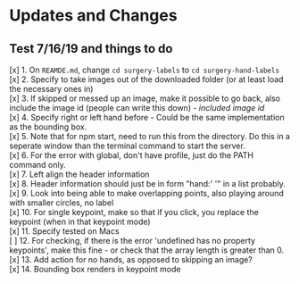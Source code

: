 
# Updates and Changes  

## Test 7/16/19 and things to do    

[x] 1. On `REAMDE.md`, change `cd surgery-labels` to `cd surgery-hand-labels`  
[x] 2. Specify to take images out of the downloaded folder (or at least load the necessary ones in)  
[x] 3. If skipped or messed up an image, make it possible to go back, also include the image id (people can write this down) - _included image id_  
[x] 4. Specify right or left hand before - Could be the same implementation as the bounding box.  
[x] 5. Note that for npm start, need to run this from the directory. Do this in a seperate window than the terminal command to start the server.  
[x] 6. For the error with global, don't have profile, just do the PATH command only.  
[x] 7. Left align the header information  
[x] 8. Header information should just be in form "hand:'    '" in a list probably.  
[x] 9. Look into being able to make overlapping points, also playing around with smaller circles, no label  
[x] 10. For single keypoint, make so that if you click, you replace the keypoint (when in that keypoint mode)  
[x] 11. Specify tested on Macs  
[ ] 12. For checking, if there is the error 'undefined has no property keypoints', make this fine - or check that the array length is greater than 0.    
[x] 13. Add action for no hands, as opposed to skipping an image?   
[x] 14. Bounding box renders in keypoint mode  

